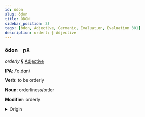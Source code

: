 ```yaml
---
id: ôdon
slug: ôdon
title: ÔDON
sidebar_position: 38
tags: [ôdon, Adjective, Germanic, Evaluation, Evaluation 301]
description: orderly § Adjective
---
```


### ôdon&emsp;<span kind="abugida">ɽıʌ̃</span>

*orderly* **§** [Adjective](../../tags/Adjective)

**IPA**: /ˈo.dɑn/

**Verb**: to be orderly

**Noun**: orderliness/order

**Modifier**: orderly

<details>
    <summary>Origin</summary>
    Danish orden [ˈɒˀd̥n̩]<br/>
    <em>Germanic Language Family</em>
</details>
